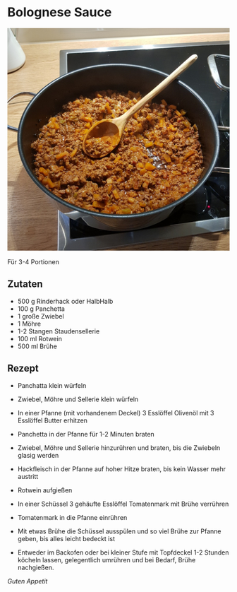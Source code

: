 # Bolognese Sauce

![img](imgs/Bolognese_Sauce.jpg)

Für 3-4 Portionen

## Zutaten
- 500 g Rinderhack oder HalbHalb
- 100 g Panchetta
- 1 große Zwiebel
- 1 Möhre
- 1-2 Stangen Staudensellerie
- 100 ml Rotwein
- 500 ml Brühe

## Rezept
- Panchatta klein würfeln

- Zwiebel, Möhre und Sellerie klein würfeln

- In einer Pfanne (mit vorhandenem Deckel) 3 Esslöffel Olivenöl mit 3 Esslöffel Butter erhitzen

- Panchetta in der Pfanne für 1-2 Minuten braten

- Zwiebel, Möhre und Sellerie hinzurühren und braten, bis die Zwiebeln glasig werden

- Hackfleisch in der Pfanne auf hoher Hitze braten, bis kein Wasser mehr austritt

- Rotwein aufgießen

- In einer Schüssel 3 gehäufte Esslöffel Tomatenmark mit Brühe verrühren

- Tomatenmark in die Pfanne einrühren

- Mit etwas Brühe die Schüssel ausspülen und so viel Brühe zur Pfanne geben, bis alles leicht bedeckt ist

- Entweder im Backofen oder bei kleiner Stufe mit Topfdeckel 1-2 Stunden köcheln lassen, gelegentlich umrühren und bei Bedarf, Brühe nachgießen.

*Guten Appetit*
